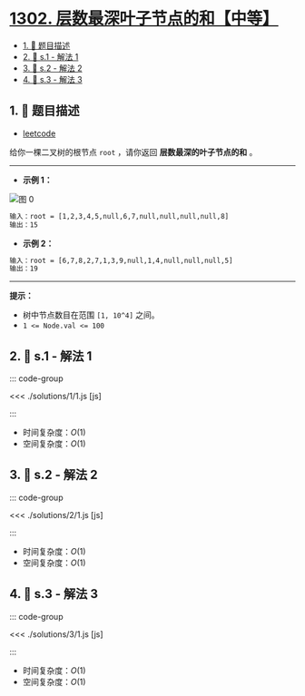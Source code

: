 # [1302. 层数最深叶子节点的和【中等】](https://github.com/tnotesjs/TNotes.leetcode/tree/main/notes/1302.%20%E5%B1%82%E6%95%B0%E6%9C%80%E6%B7%B1%E5%8F%B6%E5%AD%90%E8%8A%82%E7%82%B9%E7%9A%84%E5%92%8C%E3%80%90%E4%B8%AD%E7%AD%89%E3%80%91)

<!-- region:toc -->

- [1. 📝 题目描述](#1--题目描述)
- [2. 🎯 s.1 - 解法 1](#2--s1---解法-1)
- [3. 🎯 s.2 - 解法 2](#3--s2---解法-2)
- [4. 🎯 s.3 - 解法 3](#4--s3---解法-3)

<!-- endregion:toc -->

## 1. 📝 题目描述

- [leetcode](https://leetcode.cn/problems/deepest-leaves-sum/)

给你一棵二叉树的根节点 `root` ，请你返回 **层数最深的叶子节点的和** 。

---

- **示例 1：**

![图 0](https://cdn.jsdelivr.net/gh/tnotesjs/imgs@main/2025-09-18-19-37-38.png)

```txt
输入：root = [1,2,3,4,5,null,6,7,null,null,null,null,8]
输出：15
```

- **示例 2：**

```txt
输入：root = [6,7,8,2,7,1,3,9,null,1,4,null,null,null,5]
输出：19
```

---

**提示：**

- 树中节点数目在范围 `[1, 10^4]` 之间。
- `1 <= Node.val <= 100`

## 2. 🎯 s.1 - 解法 1

::: code-group

<<< ./solutions/1/1.js [js]

:::

- 时间复杂度：$O(1)$
- 空间复杂度：$O(1)$

## 3. 🎯 s.2 - 解法 2

::: code-group

<<< ./solutions/2/1.js [js]

:::

- 时间复杂度：$O(1)$
- 空间复杂度：$O(1)$

## 4. 🎯 s.3 - 解法 3

::: code-group

<<< ./solutions/3/1.js [js]

:::

- 时间复杂度：$O(1)$
- 空间复杂度：$O(1)$
